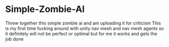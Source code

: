 # Simple-Zombie-AI
Threw together this simple zombie ai and am uploading it for criticism
This is my first time fucking around with unity nav mesh and nav mesh agents so it definitely will not be perfect or optimal but for me it works and gets the job done 
